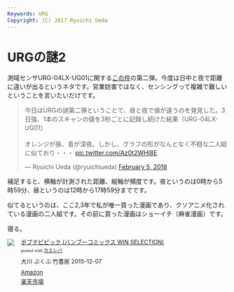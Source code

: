 ```yaml
---
Keywords: URG
Copyright: (C) 2017 Ryuichi Ueda
---
```


# URGの謎2

測域センサURG-04LX-UG01に関する[この件](/?post=20180119_urg)の第二弾。今度は日中と夜で距離に違いが出るというネタです。営業妨害ではなく、センシングって複雑で難しいということを言いたいだけです。

<blockquote class="twitter-tweet" data-partner="tweetdeck"><p lang="ja" dir="ltr">今日はURGの謎第二弾ということで、昼と夜で値が違うのを発見した。3日強、1本のスキャンの値を3秒ごとに記録し続けた結果（URG-04LX-UG01）<br><br>オレンジが昼、青が深夜。しかし、グラフの形がなんとなく不穏な二人組に似ており・・・ <a href="https://t.co/Az0t2WHl8E">pic.twitter.com/Az0t2WHl8E</a></p>&mdash; Ryuichi Ueda (@ryuichiueda) <a href="https://twitter.com/ryuichiueda/status/960485724922331136?ref_src=twsrc%5Etfw">February 5, 2018</a></blockquote>
<script async src="https://platform.twitter.com/widgets.js" charset="utf-8"></script>

補足すると、横軸が計測された距離、縦軸が頻度です。夜というのは0時から5時59分、昼というのは12時から17時59分までです。



似てるというのは、ここ2,3年で私が唯一買った漫画であり、クソアニメ化されている漫画の二人組です。その前に買った漫画はショーイチ（麻雀漫画）です。



寝る。

<div class="kaerebalink-box" style="text-align:left;padding-bottom:20px;font-size:small;/zoom: 1;overflow: hidden;"><div class="kaerebalink-image" style="float:left;margin:0 15px 10px 0;"><a href="http://www.amazon.co.jp/exec/obidos/ASIN/4801954197/ryuichiueda-22/" target="_blank" ><img src="https://images-fe.ssl-images-amazon.com/images/I/51YwQpRkvML._SL160_.jpg" style="border: none;" /></a></div><div class="kaerebalink-info" style="line-height:120%;/zoom: 1;overflow: hidden;"><div class="kaerebalink-name" style="margin-bottom:10px;line-height:120%"><a href="http://www.amazon.co.jp/exec/obidos/ASIN/4801954197/ryuichiueda-22/" target="_blank" >ポプテピピック (バンブーコミックス WIN SELECTION)</a><div class="kaerebalink-powered-date" style="font-size:8pt;margin-top:5px;font-family:verdana;line-height:120%">posted with <a href="http://kaereba.com" rel="nofollow" target="_blank">カエレバ</a></div></div><div class="kaerebalink-detail" style="margin-bottom:5px;">大川 ぶくぶ 竹書房 2015-12-07    </div><div class="kaerebalink-link1" style="margin-top:10px;"><div class="shoplinkamazon" style="margin:5px 0"><a href="http://www.amazon.co.jp/gp/search?keywords=%E3%83%9D%E3%83%97%E3%83%86%E3%83%94%E3%83%94%E3%83%83%E3%82%AF&__mk_ja_JP=%E3%82%AB%E3%82%BF%E3%82%AB%E3%83%8A&tag=ryuichiueda-22" target="_blank" >Amazon</a></div><div class="shoplinkrakuten" style="margin:5px 0"><a href="https://hb.afl.rakuten.co.jp/hgc/131cef76.deb3ed6a.131cef77.7335f681/?pc=http%3A%2F%2Fsearch.rakuten.co.jp%2Fsearch%2Fmall%2F%25E3%2583%259D%25E3%2583%2597%25E3%2583%2586%25E3%2583%2594%25E3%2583%2594%25E3%2583%2583%25E3%2582%25AF%2F-%2Ff.1-p.1-s.1-sf.0-st.A-v.2%3Fx%3D0%26scid%3Daf_ich_link_urltxt%26m%3Dhttp%3A%2F%2Fm.rakuten.co.jp%2F" target="_blank" >楽天市場</a></div></div></div><div class="booklink-footer" style="clear: left"></div></div>
